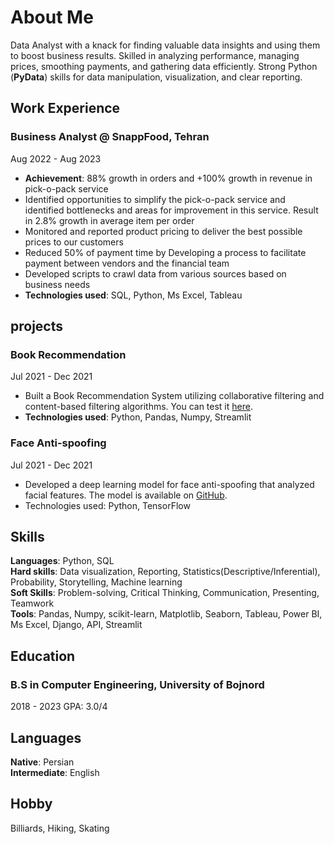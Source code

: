 # About Me
Data Analyst with a knack for finding valuable data insights and using them to boost business results. Skilled in analyzing performance, managing prices, smoothing payments, and gathering data efficiently. Strong Python (**PyData**) skills for data manipulation, visualization, and clear reporting.

## Work Experience

### Business Analyst @ SnappFood, Tehran
Aug 2022 - Aug 2023
- **Achievement**: 88% growth in orders and +100% growth in revenue in pick-o-pack service 
- Identified opportunities to simplify the pick-o-pack service and identified bottlenecks and areas for improvement in this service. Result in 2.8% growth in average item per order   
- Monitored and reported product pricing to deliver the best possible prices to our customers
- Reduced 50% of payment time by Developing a process to facilitate payment between vendors and the financial team
- Developed scripts to crawl data from various sources based on business needs
- **Technologies used**: SQL, Python, Ms Excel, Tableau

## projects
### Book Recommendation
Jul 2021 - Dec 2021
- Built a Book Recommendation System utilizing collaborative filtering and
content-based filtering algorithms. You can test it [here](https://huggingface.co/spaces/mahmoodabdali79/Book_Recommendation).
- **Technologies used**: Python, Pandas, Numpy, Streamlit

### Face Anti-spoofing
Jul 2021 - Dec 2021
- Developed a deep learning model for face anti-spoofing that analyzed facial features. The model is available on [GitHub](https://github.com/MahmoodAbdali79/Face-anti-spoofing).
- Technologies used: Python, TensorFlow



## Skills
**Languages**: Python, SQL  
**Hard skills**: Data visualization, Reporting, Statistics(Descriptive/Inferential), Probability, Storytelling, Machine learning  
**Soft Skills**: Problem-solving, Critical Thinking, Communication, Presenting, Teamwork  
**Tools**: Pandas, Numpy, scikit-learn, Matplotlib, Seaborn, Tableau, Power BI, Ms Excel, Django, API, Streamlit


## Education
### B.S in Computer Engineering, University of Bojnord
2018 - 2023 GPA: 3.0/4

## Languages
**Native**: Persian  
**Intermediate**: English

## Hobby
Billiards, Hiking, Skating 

